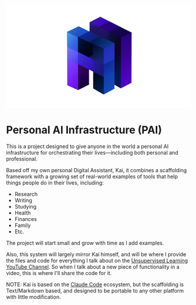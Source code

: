 ![PAI Logo](./pai-logo.png)

# Personal AI Infrastructure (PAI)

This is a project designed to give anyone in the world a personal AI infrastructure for orchestrating their lives—including both personal and professional.

Based off my own personal Digital Assistant, Kai, it combines a scaffolding framework with a growing set of real-world examples of tools that help things people do in their lives, including:

- Research
- Writing
- Studying
- Health
- Finances
- Family 
- Etc.

The project will start small and grow with time as I add examples.

Also, this system will largely mirror Kai himself, and will be where I provide the files and code for everything I talk about on the [Unsupervised Learning YouTube Channel](https://www.youtube.com/@unsupervisedlearning). So when I talk about a new piece of functionality in a video, this is where I'll share the code for it.

NOTE: Kai is based on the [Claude Code](https://claude.ai/code) ecosystem, but the scaffolding is Text/Markdown based, and designed to be portable to any other platform with little modification.
